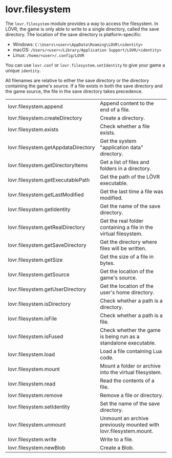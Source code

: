 <!--
category: module
-->

lovr.filesystem
===

The `lovr.filesystem` module provides a way to access the filesystem.  In LÖVR, the game is only
able to write to a single directory, called the save directory.  The location of the save directory
is platform-specific:

- Windows: `C:\Users\<user>\AppData\Roaming\LOVR\<identity>`
- macOS: `/Users/<user>/Library/Application Support/LOVR/<identity>`
- Linux: `/home/<user>/.config/LOVR`

You can use `lovr.conf` or `lovr.filesystem.setIdentity` to give your game a unique `identity`.

All filenames are relative to either the save directory or the directory containing the game's
source.  If a file exists in both the save directory and the game source, the file in the save
directory takes precedence.

<table>
<tr>
  <td class="pre">lovr.filesystem.append</td>
  <td>Append content to the end of a file.</td>
</tr>

<tr>
  <td class="pre">lovr.filesystem.createDirectory</td>
  <td>Create a directory.</td>
</tr>

<tr>
  <td class="pre">lovr.filesystem.exists</td>
  <td>Check whether a file exists.</td>
</tr>

<tr>
  <td class="pre">lovr.filesystem.getAppdataDirectory</td>
  <td>Get the system "application data" directory.</td>
</tr>

<tr>
  <td class="pre">lovr.filesystem.getDirectoryItems</td>
  <td>Get a list of files and folders in a directory.</td>
</tr>

<tr>
  <td class="pre">lovr.filesystem.getExecutablePath</td>
  <td>Get the path of the LÖVR executable.</td>
</tr>

<tr>
  <td class="pre">lovr.filesystem.getLastModified</td>
  <td>Get the last time a file was modified.</td>
</tr>

<tr>
  <td class="pre">lovr.filesystem.getIdentity</td>
  <td>Get the name of the save directory.</td>
</tr>

<tr>
  <td class="pre">lovr.filesystem.getRealDirectory</td>
  <td>Get the real folder containing a file in the virtual filesystem.</td>
</tr>

<tr>
  <td class="pre">lovr.filesystem.getSaveDirectory</td>
  <td>Get the directory where files will be written.</td>
</tr>

<tr>
  <td class="pre">lovr.filesystem.getSize</td>
  <td>Get the size of a file in bytes.</td>
</tr>

<tr>
  <td class="pre">lovr.filesystem.getSource</td>
  <td>Get the location of the game's source.</td>
</tr>

<tr>
  <td class="pre">lovr.filesystem.getUserDirectory</td>
  <td>Get the location of the user's home directory.</td>
</tr>

<tr>
  <td class="pre">lovr.filesystem.isDirectory</td>
  <td>Check whether a path is a directory.</td>
</tr>

<tr>
  <td class="pre">lovr.filesystem.isFile</td>
  <td>Check whether a path is a file.</td>
</tr>

<tr>
  <td class="pre">lovr.filesystem.isFused</td>
  <td>Check whether the game is being run as a standalone executable.</td>
</tr>

<tr>
  <td class="pre">lovr.filesystem.load</td>
  <td>Load a file containing Lua code.</td>
</tr>

<tr>
  <td class="pre">lovr.filesystem.mount</td>
  <td>Mount a folder or archive into the virtual filesystem.</td>
</tr>

<tr>
  <td class="pre">lovr.filesystem.read</td>
  <td>Read the contents of a file.</td>
</tr>

<tr>
  <td class="pre">lovr.filesystem.remove</td>
  <td>Remove a file or directory.</td>
</tr>

<tr>
  <td class="pre">lovr.filesystem.setIdentity</td>
  <td>Set the name of the save directory.</td>
</tr>

<tr>
  <td class="pre">lovr.filesystem.unmount</td>
  <td>Unmount an archive previously mounted with lovr.filesystem.mount.</td>
</tr>

<tr>
  <td class="pre">lovr.filesystem.write</td>
  <td>Write to a file.</td>
</tr>

<tr>
  <td class="pre">lovr.filesystem.newBlob</td>
  <td>Create a Blob.</td>
</tr>
</table>
